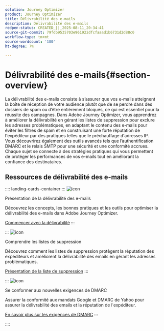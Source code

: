 ```yaml
---
solution: Journey Optimizer
product: Journey Optimizer
title: Délivrabilité des e-mails
description: Délivrabilité des e-mails
redpen-status: CREATED_||_2025-08-11_20-34-41
source-git-commit: 79fdb9535703e961922dfcfaaad1b6731d2d88c0
workflow-type: tm+mt
source-wordcount: '180'
ht-degree: 7%

---
```



# Délivrabilité des e-mails{#section-overview}

La délivrabilité des e-mails consiste à s’assurer que vos e-mails atteignent la boîte de réception de votre audience plutôt que de se perdre dans des dossiers de spam ou d’être entièrement bloqués, ce qui est essentiel pour la réussite des campagnes. Dans Adobe Journey Optimizer, vous apprendrez à améliorer la délivrabilité en gérant les listes de suppression pour exclure les adresses problématiques, en adaptant le contenu des e-mails pour éviter les filtres de spam et en construisant une forte réputation de l&#39;expéditeur par des pratiques telles que le préchauffage d&#39;adresses IP. Vous découvrirez également des outils avancés tels que l’authentification DMARC et le relais SMTP pour une sécurité et une conformité accrues. Chaque sujet se connecte à des stratégies pratiques qui vous permettent de protéger les performances de vos e-mails tout en améliorant la confiance des destinataires.

## Ressources de délivrabilité des e-mails

:::: landing-cards-container
:::
![icon](https://cdn.experienceleague.adobe.com/icons/book.svg)

Présentation de la délivrabilité des e-mails

Découvrez les concepts, les bonnes pratiques et les outils pour optimiser la délivrabilité des e-mails dans Adobe Journey Optimizer.

[Commencer avec la délivrabilité](../using/reports/deliverability.md)
:::

:::
![icon](https://cdn.experienceleague.adobe.com/icons/list-check.svg)

Comprendre les listes de suppression

Découvrez comment les listes de suppression protègent la réputation des expéditeurs et améliorent la délivrabilité des emails en gérant les adresses problématiques.

[Présentation de la liste de suppression](../using/reports/suppression-list.md)
:::

:::
![icon](https://cdn.experienceleague.adobe.com/icons/shield-halved.svg)

Se conformer aux nouvelles exigences de DMARC

Assurer la conformité aux mandats Google et DMARC de Yahoo pour assurer la délivrabilité des emails et la réputation de l&#39;expéditeur.

[En savoir plus sur les exigences de DMARC](../using/configuration/dmarc-record-update.md)
:::

::::
